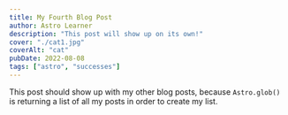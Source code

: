 ```yaml
---
title: My Fourth Blog Post
author: Astro Learner
description: "This post will show up on its own!"
cover: "./cat1.jpg"
coverAlt: "cat"
pubDate: 2022-08-08
tags: ["astro", "successes"]
---
```


This post should show up with my other blog posts, because `Astro.glob()` is returning a list of all my posts in order to create my list.
